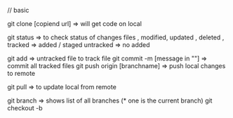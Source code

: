 
// basic 

git clone [copiend url] => will get code on local

git status => to check status of changes files , modified, updated , deleted , 
tracked => added / staged 
untracked => no added

git add <filename> => untracked file to track file 
git commit -m [message in ""] => commit all tracked files
git push origin [branchname] => push local changes to remote 

git pull => to update local from remote

git branch  => shows list of all branches (* one is the current branch)
git checkout -b <branchname> 
